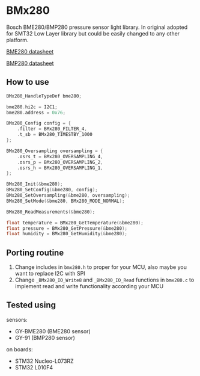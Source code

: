 # BMx280

Bosch BME280/BMP280 pressure sensor light library. In original adopted for SMT32 Low Layer library but could be easily changed to any other platform.

[BME280 datasheet](https://www.bosch-sensortec.com/media/boschsensortec/downloads/datasheets/bst-bme280-ds002.pdf)

[BMP280 datasheet](https://www.bosch-sensortec.com/media/boschsensortec/downloads/datasheets/bst-bmp280-ds001.pdf)

## How to use

```C
BMx280_HandleTypeDef bme280;

bme280.hi2c = I2C1;
bme280.address = 0x76;

BMx280_Config config = {
    .filter = BMx280_FILTER_4,
    .t_sb = BMx280_TIMESTBY_1000
};

BMx280_Oversampling oversampling = {
    .osrs_t = BMx280_OVERSAMPLING_4,
    .osrs_p = BMx280_OVERSAMPLING_2,
    .osrs_h = BMx280_OVERSAMPLING_1,
};

BMx280_Init(&bme280);
BMx280_SetConfig(&bme280, config);
BMx280_SetOversampling(&bme280, oversampling);
BMx280_SetMode(&bme280, BMx280_MODE_NORMAL);

BMx280_ReadMeasurements(&bme280);

float temperature = BMx280_GetTemperature(&bme280);
float pressure = BMx280_GetPressure(&bme280);
float humidity = BMx280_GetHumidity(&bme280);
```

## Porting routine

1. Change includes in `bmx280.h` to proper for your MCU, also maybe you want to replace I2C with SPI
2. Change `_BMx280_IO_Write8` and `_BMx280_IO_Read` functions in `bmx280.c` to implement read and write functionality according your MCU

## Tested using

sensors:
* GY-BME280 (BME280 sensor)
* GY-91 (BMP280 sensor)

on boards:
* STM32 Nucleo-L073RZ
* STM32 L010F4
